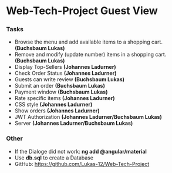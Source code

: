 # Web-Tech-Project Guest View

### Tasks

* Browse the menu and add available items to a shopping cart. **(Buchsbaum Lukas)**
* Remove and modify (update number) items in a shopping cart. **(Buchsbaum Lukas)**
* Display Top-Sellers **(Johannes Ladurner)**
* Check Order Status **(Johannes Ladurner)**
* Guests can write review **(Buchsbaum Lukas)**
* Submit an order **(Buchsbaum Lukas)**
* Payment window **(Buchsbaum Lukas)**
* Rate specific items **(Johannes Ladurner)**
* CSS style **(Johannes Ladurner)**
* Show orders **(Johannes Ladurner)**
* JWT Authorization **(Johannes Ladurner/Buchsbaum Lukas)**
* Server **(Johannes Ladurner/Buchsbaum Lukas)**

### Other

* If the Dialoge did not work: **ng add @angular/material**
* Use **db.sql** to create a Database
* GitHub: https://github.com/Lukas-12/Web-Tech-Project
